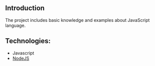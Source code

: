 ## Introduction
The project includes basic knowledge and examples about JavaScript language. 

## Technologies:
- Javascript
- [NodeJS]([https://www.cypress.io/](https://nodejs.org/en))
